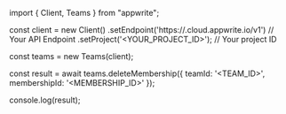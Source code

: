 import { Client, Teams } from "appwrite";

const client = new Client()
    .setEndpoint('https://<REGION>.cloud.appwrite.io/v1') // Your API Endpoint
    .setProject('<YOUR_PROJECT_ID>'); // Your project ID

const teams = new Teams(client);

const result = await teams.deleteMembership({
    teamId: '<TEAM_ID>',
    membershipId: '<MEMBERSHIP_ID>'
});

console.log(result);
